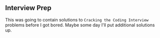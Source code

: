Interview Prep
--------------

This was going to contain solutions to `Cracking the Coding Interview` problems before I got bored. Maybe some day I'll put additional solutions up.

